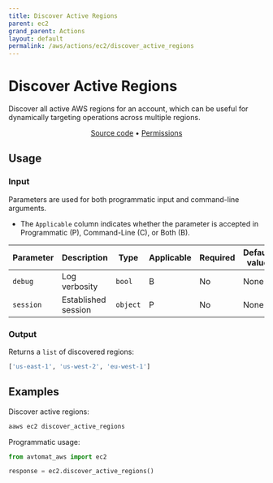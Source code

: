 ```yaml
---
title: Discover Active Regions
parent: ec2
grand_parent: Actions
layout: default
permalink: /aws/actions/ec2/discover_active_regions
---
```


# Discover Active Regions

Discover all active AWS regions for an account, which can be useful for dynamically targeting operations
across multiple regions.

<p align="center">
   <a href="https://github.com/avtomat-hub/avtomat-aws/tree/main/avtomat_aws/ec2/discover_active_regions.py">Source code</a> •
   <a href="/aws/permissions/ec2/discover_active_regions">Permissions</a>
</p>

## Usage

### Input

Parameters are used for both programmatic input and command-line arguments.

- The `Applicable` column indicates whether the parameter is accepted in Programmatic (P), Command-Line (C), or Both (B).

| Parameter  | Description                       | Type     | Applicable | Required | Default value |
|------------|-----------------------------------|----------|------------|----------|---------------|
| `debug`    | Log verbosity                     | `bool`   | B          | No       | None          |
| `session`  | Established session               | `object` | P          | No       | None          |

### Output

Returns a `list` of discovered regions:

```python
['us-east-1', 'us-west-2', 'eu-west-1']
```

## Examples

Discover active regions:

```bash
aaws ec2 discover_active_regions
```

Programmatic usage:

```python
from avtomat_aws import ec2

response = ec2.discover_active_regions()
```
